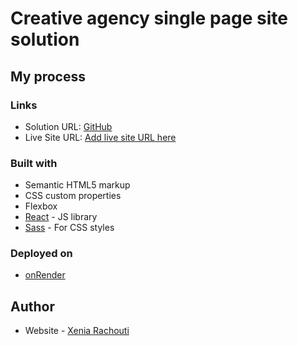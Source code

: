 # Creative agency single page site solution

## My process

### Links

- Solution URL: [GitHub](https://github.com/blossomingiris/Creative_page)
- Live Site URL: [Add live site URL here](https://your-live-site-url.com)

### Built with

- Semantic HTML5 markup
- CSS custom properties
- Flexbox
- [React](https://reactjs.org/) - JS library
- [Sass](https://sass-lang.com/) - For CSS styles

### Deployed on

- [onRender](https://render.com/)

## Author

- Website - [Xenia Rachouti](https://xenia-rachouti.onrender.com/)
